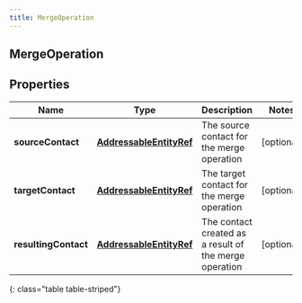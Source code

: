 ```yaml
---
title: MergeOperation
---
```

## MergeOperation

## Properties

|Name | Type | Description | Notes|
|------------ | ------------- | ------------- | -------------|
| **sourceContact** | [**AddressableEntityRef**](AddressableEntityRef.html) | The source contact for the merge operation | [optional] |
| **targetContact** | [**AddressableEntityRef**](AddressableEntityRef.html) | The target contact for the merge operation | [optional] |
| **resultingContact** | [**AddressableEntityRef**](AddressableEntityRef.html) | The contact created as a result of the merge operation | [optional] |
{: class="table table-striped"}


